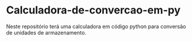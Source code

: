 # Calculadora-de-convercao-em-py
Neste repositório terá uma calculadora em código python para conversão de unidades de armazenamento.

